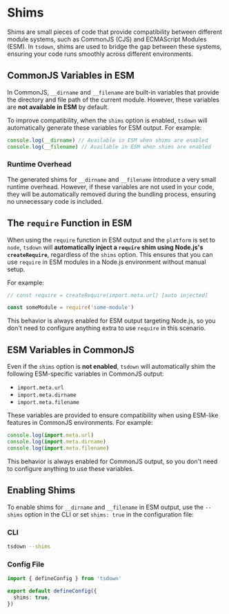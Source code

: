 # Shims

Shims are small pieces of code that provide compatibility between different module systems, such as CommonJS (CJS) and ECMAScript Modules (ESM). In `tsdown`, shims are used to bridge the gap between these systems, ensuring your code runs smoothly across different environments.

## CommonJS Variables in ESM

In CommonJS, `__dirname` and `__filename` are built-in variables that provide the directory and file path of the current module. However, these variables are **not available in ESM** by default.

To improve compatibility, when the `shims` option is enabled, `tsdown` will automatically generate these variables for ESM output. For example:

```js
console.log(__dirname) // Available in ESM when shims are enabled
console.log(__filename) // Available in ESM when shims are enabled
```

### Runtime Overhead

The generated shims for `__dirname` and `__filename` introduce a very small runtime overhead. However, if these variables are not used in your code, they will be automatically removed during the bundling process, ensuring no unnecessary code is included.

## The `require` Function in ESM

When using the `require` function in ESM output and the `platform` is set to `node`, `tsdown` will **automatically inject a `require` shim using Node.js's `createRequire`**, regardless of the `shims` option. This ensures that you can use `require` in ESM modules in a Node.js environment without manual setup.

For example:

```js
// const require = createRequire(import.meta.url) [auto injected]

const someModule = require('some-module')
```

This behavior is always enabled for ESM output targeting Node.js, so you don't need to configure anything extra to use `require` in this scenario.

## ESM Variables in CommonJS

Even if the `shims` option is **not enabled**, `tsdown` will automatically shim the following ESM-specific variables in CommonJS output:

- `import.meta.url`
- `import.meta.dirname`
- `import.meta.filename`

These variables are provided to ensure compatibility when using ESM-like features in CommonJS environments. For example:

```js
console.log(import.meta.url)
console.log(import.meta.dirname)
console.log(import.meta.filename)
```

This behavior is always enabled for CommonJS output, so you don't need to configure anything to use these variables.

## Enabling Shims

To enable shims for `__dirname` and `__filename` in ESM output, use the `--shims` option in the CLI or set `shims: true` in the configuration file:

### CLI

```bash
tsdown --shims
```

### Config File

```ts [tsdown.config.ts]
import { defineConfig } from 'tsdown'

export default defineConfig({
  shims: true,
})
```
